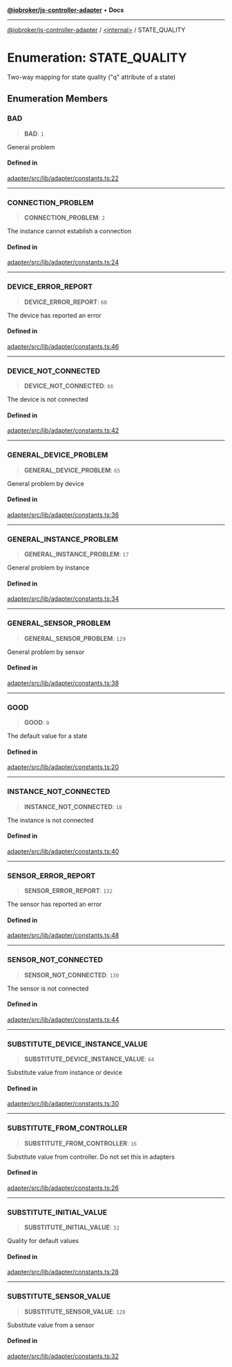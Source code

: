 [**@iobroker/js-controller-adapter**](../../README.md) • **Docs**

***

[@iobroker/js-controller-adapter](../../globals.md) / [\<internal\>](../README.md) / STATE\_QUALITY

# Enumeration: STATE\_QUALITY

Two-way mapping for state quality ("q" attribute of a state)

## Enumeration Members

### BAD

> **BAD**: `1`

General problem

#### Defined in

[adapter/src/lib/adapter/constants.ts:22](https://github.com/ioBroker/ioBroker.js-controller/blob/dae94f706cc75e41fc7f1fe6bb283f8c8f9ede06/packages/adapter/src/lib/adapter/constants.ts#L22)

***

### CONNECTION\_PROBLEM

> **CONNECTION\_PROBLEM**: `2`

The instance cannot establish a connection

#### Defined in

[adapter/src/lib/adapter/constants.ts:24](https://github.com/ioBroker/ioBroker.js-controller/blob/dae94f706cc75e41fc7f1fe6bb283f8c8f9ede06/packages/adapter/src/lib/adapter/constants.ts#L24)

***

### DEVICE\_ERROR\_REPORT

> **DEVICE\_ERROR\_REPORT**: `68`

The device has reported an error

#### Defined in

[adapter/src/lib/adapter/constants.ts:46](https://github.com/ioBroker/ioBroker.js-controller/blob/dae94f706cc75e41fc7f1fe6bb283f8c8f9ede06/packages/adapter/src/lib/adapter/constants.ts#L46)

***

### DEVICE\_NOT\_CONNECTED

> **DEVICE\_NOT\_CONNECTED**: `66`

The device is not connected

#### Defined in

[adapter/src/lib/adapter/constants.ts:42](https://github.com/ioBroker/ioBroker.js-controller/blob/dae94f706cc75e41fc7f1fe6bb283f8c8f9ede06/packages/adapter/src/lib/adapter/constants.ts#L42)

***

### GENERAL\_DEVICE\_PROBLEM

> **GENERAL\_DEVICE\_PROBLEM**: `65`

General problem by device

#### Defined in

[adapter/src/lib/adapter/constants.ts:36](https://github.com/ioBroker/ioBroker.js-controller/blob/dae94f706cc75e41fc7f1fe6bb283f8c8f9ede06/packages/adapter/src/lib/adapter/constants.ts#L36)

***

### GENERAL\_INSTANCE\_PROBLEM

> **GENERAL\_INSTANCE\_PROBLEM**: `17`

General problem by instance

#### Defined in

[adapter/src/lib/adapter/constants.ts:34](https://github.com/ioBroker/ioBroker.js-controller/blob/dae94f706cc75e41fc7f1fe6bb283f8c8f9ede06/packages/adapter/src/lib/adapter/constants.ts#L34)

***

### GENERAL\_SENSOR\_PROBLEM

> **GENERAL\_SENSOR\_PROBLEM**: `129`

General problem by sensor

#### Defined in

[adapter/src/lib/adapter/constants.ts:38](https://github.com/ioBroker/ioBroker.js-controller/blob/dae94f706cc75e41fc7f1fe6bb283f8c8f9ede06/packages/adapter/src/lib/adapter/constants.ts#L38)

***

### GOOD

> **GOOD**: `0`

The default value for a state

#### Defined in

[adapter/src/lib/adapter/constants.ts:20](https://github.com/ioBroker/ioBroker.js-controller/blob/dae94f706cc75e41fc7f1fe6bb283f8c8f9ede06/packages/adapter/src/lib/adapter/constants.ts#L20)

***

### INSTANCE\_NOT\_CONNECTED

> **INSTANCE\_NOT\_CONNECTED**: `18`

The instance is not connected

#### Defined in

[adapter/src/lib/adapter/constants.ts:40](https://github.com/ioBroker/ioBroker.js-controller/blob/dae94f706cc75e41fc7f1fe6bb283f8c8f9ede06/packages/adapter/src/lib/adapter/constants.ts#L40)

***

### SENSOR\_ERROR\_REPORT

> **SENSOR\_ERROR\_REPORT**: `132`

The sensor has reported an error

#### Defined in

[adapter/src/lib/adapter/constants.ts:48](https://github.com/ioBroker/ioBroker.js-controller/blob/dae94f706cc75e41fc7f1fe6bb283f8c8f9ede06/packages/adapter/src/lib/adapter/constants.ts#L48)

***

### SENSOR\_NOT\_CONNECTED

> **SENSOR\_NOT\_CONNECTED**: `130`

The sensor is not connected

#### Defined in

[adapter/src/lib/adapter/constants.ts:44](https://github.com/ioBroker/ioBroker.js-controller/blob/dae94f706cc75e41fc7f1fe6bb283f8c8f9ede06/packages/adapter/src/lib/adapter/constants.ts#L44)

***

### SUBSTITUTE\_DEVICE\_INSTANCE\_VALUE

> **SUBSTITUTE\_DEVICE\_INSTANCE\_VALUE**: `64`

Substitute value from instance or device

#### Defined in

[adapter/src/lib/adapter/constants.ts:30](https://github.com/ioBroker/ioBroker.js-controller/blob/dae94f706cc75e41fc7f1fe6bb283f8c8f9ede06/packages/adapter/src/lib/adapter/constants.ts#L30)

***

### SUBSTITUTE\_FROM\_CONTROLLER

> **SUBSTITUTE\_FROM\_CONTROLLER**: `16`

Substitute value from controller. Do not set this in adapters

#### Defined in

[adapter/src/lib/adapter/constants.ts:26](https://github.com/ioBroker/ioBroker.js-controller/blob/dae94f706cc75e41fc7f1fe6bb283f8c8f9ede06/packages/adapter/src/lib/adapter/constants.ts#L26)

***

### SUBSTITUTE\_INITIAL\_VALUE

> **SUBSTITUTE\_INITIAL\_VALUE**: `32`

Quality for default values

#### Defined in

[adapter/src/lib/adapter/constants.ts:28](https://github.com/ioBroker/ioBroker.js-controller/blob/dae94f706cc75e41fc7f1fe6bb283f8c8f9ede06/packages/adapter/src/lib/adapter/constants.ts#L28)

***

### SUBSTITUTE\_SENSOR\_VALUE

> **SUBSTITUTE\_SENSOR\_VALUE**: `128`

Substitute value from a sensor

#### Defined in

[adapter/src/lib/adapter/constants.ts:32](https://github.com/ioBroker/ioBroker.js-controller/blob/dae94f706cc75e41fc7f1fe6bb283f8c8f9ede06/packages/adapter/src/lib/adapter/constants.ts#L32)
